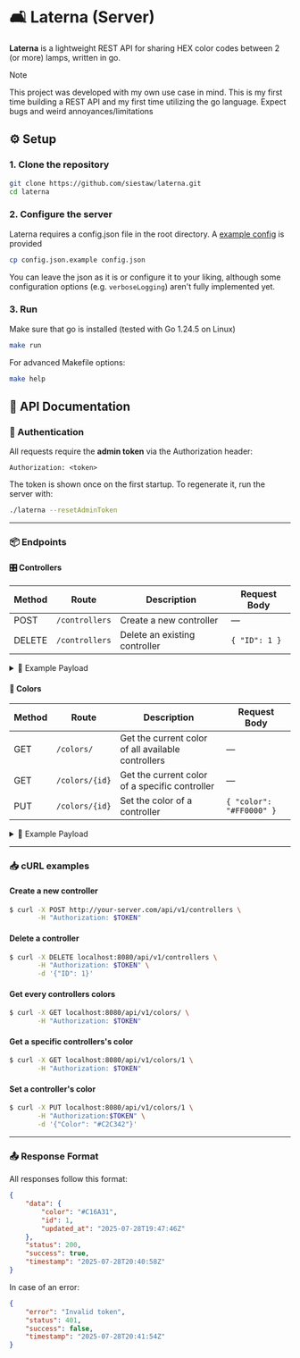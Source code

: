 # 🛋️ Laterna (Server)

**Laterna** is a lightweight REST API for sharing HEX color codes between 2 (or more) lamps, written in go.

> [!NOTE]
> This project was developed with my own use case in mind.
> This is my first time building a REST API and my first time utilizing the go language.
> Expect bugs and weird annoyances/limitations

## ⚙️ Setup

### 1. Clone the repository

```sh
git clone https://github.com/siestaw/laterna.git
cd laterna
```

### 2. Configure the server

Laterna requires a config.json file in the root directory. A [example config](https://github.com/siestaw/Laterna/blob/main/config.json.example) is provided

```sh
cp config.json.example config.json
```

You can leave the json as it is or configure it to your liking, although some configuration options (e.g. `verboseLogging`) aren't fully implemented yet.

### 3. Run

Make sure that go is installed (tested with Go 1.24.5 on Linux)

```sh
make run
```

For advanced Makefile options:

```sh
make help
```

## 🛜 API Documentation

### 🔑 Authentication

All requests require the **admin token** via the Authorization header:

```
Authorization: <token>
```

The token is shown once on the first startup. To regenerate it, run the server with:

```sh
./laterna --resetAdminToken
```

---

### 📦️ Endpoints

#### 🎛️ Controllers

| Method | Route          | Description                   | Request Body  |
| ------ | -------------- | ----------------------------- | ------------- |
| POST   | `/controllers` | Create a new controller       | —             |
| DELETE | `/controllers` | Delete an existing controller | `{ "ID": 1 }` |

<details> <summary>🔧 Example Payload</summary>

```jsonc
// DELETE /controllers
{
    "ID": 1
}
```

</details>

#### 🎨 Colors

| Method | Route          | Description                                        | Request Body             |
| ------ | -------------- | -------------------------------------------------- | ------------------------ |
| GET    | `/colors/`     | Get the current color of all available controllers | —                        |
| GET    | `/colors/{id}` | Get the current color of a specific controller     | —                        |
| PUT    | `/colors/{id}` | Set the color of a controller                      | `{ "color": "#FF0000" }` |

<details> <summary>🔧 Example Payload</summary>

```jsonc
// PUT /colors/1
{
    "Color": "#5398B7"
}
```

</details>

---

### 📥️ cURL examples

#### Create a new controller

```bash
$ curl -X POST http://your-server.com/api/v1/controllers \
       -H "Authorization: $TOKEN"
```

#### Delete a controller

```bash
$ curl -X DELETE localhost:8080/api/v1/controllers \
       -H "Authorization: $TOKEN" \
       -d '{"ID": 1}'
```

#### Get every controllers colors

```bash
$ curl -X GET localhost:8080/api/v1/colors/ \
       -H "Authorization: $TOKEN"
```

#### Get a specific controllers's color

```bash
$ curl -X GET localhost:8080/api/v1/colors/1 \
       -H "Authorization: $TOKEN"
```

#### Set a controller's color

```bash
$ curl -X PUT localhost:8080/api/v1/colors/1 \
       -H "Authorization:$TOKEN" \
       -d '{"Color": "#C2C342"}'
```

---

### 📤️ Response Format

All responses follow this format:

```json
{
    "data": {
        "color": "#C16A31",
        "id": 1,
        "updated_at": "2025-07-28T19:47:46Z"
    },
    "status": 200,
    "success": true,
    "timestamp": "2025-07-28T20:40:58Z"
}
```

In case of an error:

```json
{
    "error": "Invalid token",
    "status": 401,
    "success": false,
    "timestamp": "2025-07-28T20:41:54Z"
}
```
